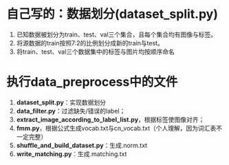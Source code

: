 

# 自己写的：数据划分(dataset_split.py)

1. 已知数据被划分为train、test、val三个集合，且每个集合均有图像与标签。
2. 将源数据的train按照7:2的比例划分成新的train与test。
2. 将train、test、val三个数据集中的标签与图片均按顺序命名



# 执行data_preprocess中的文件

1. **dataset_split.py**：实现数据划分
1. **data_filter.py**：过滤缺失/错误的label；
2. **extract_image_according_to_label_list.py**，根据标签使图像对齐；
3. **fmm.py**，根据公式生成vocab.txt与cn_vocab.txt（个人理解，因为词汇表不一定完整）
4. **shuffle_and_build_dataset.py**：生成.norm.txt
4. **write_matching.py**：生成.matching.txt